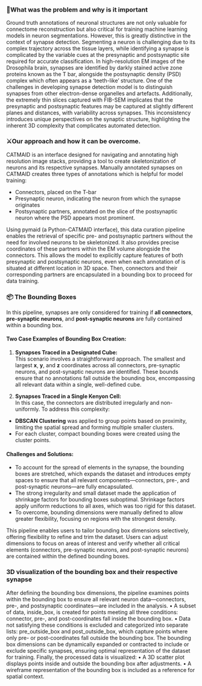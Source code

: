 ### 🚩**What was the problem and why is it important**
Ground truth annotations of neuronal structures are not only valuable for connectome reconstruction but also critical for training machine learning models in neuron segmentations. However, this is greatly distinctive in the context of synapse detection. Segmenting a neuron is challenging due to its complex trajectory across the tissue layers, while identifying a synapse is complicated by the variable cues at the presynaptic and postsynaptic site required for accurate classification.
In high-resolution EM images of the Drosophila brain, synapses are identified by darkly stained active zone proteins known as the T bar, alongside the postsynaptic density (PSD) complex which often appears as a ‘teeth-like’ structure. One of the challenges in developing synapse detection model is to distinguish synapses from other electron-dense organelles and artefacts. Additionally, the extremely thin slices captured with FIB-SEM implicates that the presynaptic and postsynaptic features may be captured at slightly different planes and distances, with variability across synapses. This inconsistency introduces unique perspectives on the synaptic structure, highlighting the inherent 3D complexity that complicates automated detection. 

### ⚔️**Our approach and how it can be overcome.** 
CATMAID is an interface designed for navigating and annotating high resolution image stacks, providing a tool to create skeletonization of neurons and its respective synapses. Manually annotated synapses on CATMAID creates three types of annotations which is helpful for model training: 
-	Connectors, placed on the T-bar
-	Presynaptic neuron, indicating the neuron from which the synapse originates
-	Postsynaptic partners, annotated on the slice of the postsynaptic neuron where the PSD appears most prominent.

Using pymaid (a Python-CATMAID interface), this data curation pipeline enables the retrieval of specific pre- and postsynaptic partners without the need for involved neurons to be skeletonized. It also provides precise coordinates of these partners within the EM volume alongside the connectors. This allows the model to explicitly capture features of both presynaptic and postsynaptic neurons, even when each annotation of is situated at different location in 3D space. Then, connectors and their corresponding partners are encapsulated in a bounding box to proceed for data training. 

### **📦 The Bounding Boxes**  

In this pipeline, synapses are only considered for training if **all connectors**, **pre-synaptic neurons**, and **post-synaptic neurons** are fully contained within a bounding box. 
#### **Two Case Examples of Bounding Box Creation:**  
1. **Synapses Traced in a Designated Cube:**  
This scenario involves a straightforward approach. The smallest and largest **x**, **y**, and **z** coordinates across all connectors, pre-synaptic neurons, and post-synaptic neurons are identified. These bounds ensure that no annotations fall outside the bounding box, encompassing all relevant data within a single, well-defined cube.  

2. **Synapses Traced in a Single Kenyon Cell:**  
In this case, the connectors are distributed irregularly and non-uniformly. To address this complexity:  
- **DBSCAN Clustering** was applied to group points based on proximity, limiting the spatial spread and forming multiple smaller clusters.  
- For each cluster, compact bounding boxes were created using the cluster points.  

#### **Challenges and Solutions:**  
- To account for the spread of elements in the synapse, the bounding boxes are stretched, which expands the dataset and introduces empty spaces to ensure that all relevant components—connectors, pre-, and post-synaptic neurons—are fully encapsulated.
- The strong irregularity and small dataset made the application of shrinkage factors for bounding boxes suboptimal. Shrinkage factors apply uniform reductions to all axes, which was too rigid for this dataset.  
- To overcome, bounding dimensions were manually defined to allow greater flexibility, focusing on regions with the strongest density.  

This pipeline enables users to tailor bounding box dimensions selectively, offering flexibility to refine and trim the dataset. Users can adjust dimensions to focus on areas of interest and verify whether all critical elements (connectors, pre-synaptic neurons, and post-synaptic neurons) are contained within the defined bounding boxes.  

### **3D visualization of the bounding box and their respective synapse**
After defining the bounding box dimensions, the pipeline examines points within the bounding box to ensure all relevant neuron data—connectors, pre-, and postsynaptic coordinates—are included in the analysis.
•	A subset of data, inside_box, is created for points meeting all three conditions: connector, pre-, and post-coordinates fall inside the bounding box.
•	Data not satisfying these conditions is excluded and categorized into separate lists: pre_outside_box and post_outside_box, which capture points where only pre- or post-coordinates fall outside the bounding box.
The bounding box dimensions can be dynamically expanded or contracted to include or exclude specific synapses, ensuring optimal representation of the dataset for training.
Finally, the processed data is visualized:
•	A 3D scatter plot displays points inside and outside the bounding box after adjustments.
•	A wireframe representation of the bounding box is included as a reference for spatial context.


